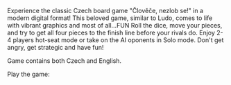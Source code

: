 Experience the classic Czech board game "Člověče, nezlob se!" in a modern digital format! This beloved game, similar to Ludo, comes to life with vibrant graphics and most of all...FUN 
Roll the dice, move your pieces, and try to get all four pieces to the finish line before your rivals do. 
Enjoy 2-4 players hot-seat mode or take on the AI oponents in Solo mode. Don't get angry, get strategic and have fun!  

Game contains both Czech and English.

Play the game:

